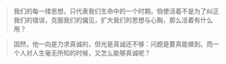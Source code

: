 
>我们的每一缕思想，只代表我们生命中的一个时期。倘使活着不是为了纠正我们的错误，克服我们的偏见，扩大我们的思想与心胸，那么活着有什么用？

>固然，他一向是力求真诚的，但光是真诚还不够：问题是要真能做到。而一个人对人生毫无所知的时候，又怎么能够真诚呢？

